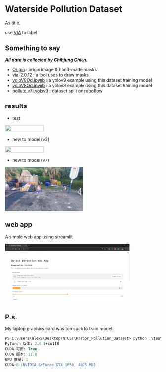 # Waterside Pollution Dataset
As title.

use [VIA](https://www.robots.ox.ac.uk/~vgg/software/via/) to label

## Something to say
***All data is collected by Chihjung Chien.***

* [Origin](https://github.com/Jung217/Harbor_Pollution_Dataset/tree/main/Origin) : origin image & hand-made masks
* [via-2.0.12](https://github.com/Jung217/Harbor_Pollution_Dataset/tree/main/via-2.0.12) : a tool uses to draw masks
* [yoloV9Od.ipynb](https://github.com/Jung217/Harbor_Pollution_Dataset/blob/main/yoloV9Od.ipynb) : a yolov9 example using this dataset training model
* [yoloV8Od.ipynb](https://github.com/Jung217/Waterside_Pollution_Dataset/blob/main/yoloV8Od.ipynb) : a yolov8 example using this dataset training model
* [pollute.v7i.yolov9](https://github.com/Jung217/Waterside_Pollution_Dataset/tree/main/pollute.v7i.yolov9) : dataset split on [roboflow](https://roboflow.com/)

## results
* test
<img src="pic/test.jpg" width=50% height=50%>

* new to model (v2)
<img src="pic/test (1).png" width=50% height=50%>

* new to model (v7)
<img src="pic/demo.jpg" width=50% height=50%>

## web app
A simple web app using streamlit

<img src="pic/streamlit.png" width=80% height=80%>

## P.s.
My laptop graphics card was too suck to train model.
```ps
PS C:\Users\alex2\Desktop\NTUST\Harbor_Pollution_Dataset> python .\testCUDA.py
PyTorch 版本: 2.0.1+cu118
CUDA 可用: True
CUDA 版本: 11.8
GPU 數量: 1
CUDA:0 (NVIDIA GeForce GTX 1650, 4095 MB)
```
